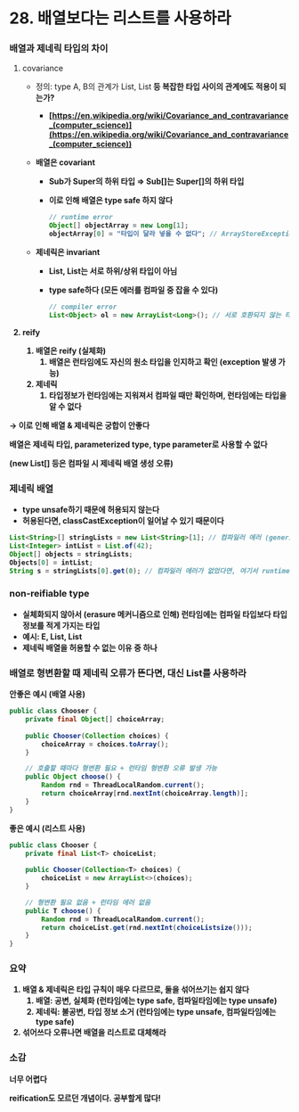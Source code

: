 # 28. 배열보다는 리스트를 사용하라

### 배열과 제네릭 타입의 차이

1. covariance
    - 정의: type A, B의 관계가 List<A>, List<B> 등 복잡한 타입 사이의 관계에도 적용이 되는가?
        - [https://en.wikipedia.org/wiki/Covariance_and_contravariance_(computer_science)](https://en.wikipedia.org/wiki/Covariance_and_contravariance_(computer_science))
    - 배열은 covariant
        - Sub가 Super의 하위 타입 ⇒ Sub[]는 Super[]의 하위 타입
        - 이로 인해 배열은 type safe 하지 않다
            
            ```java
            // runtime error
            Object[] objectArray = new Long[1];
            objectArray[0] = "타입이 달라 넣을 수 없다"; // ArrayStoreException
            ```
            
    - 제네릭은 invariant
        - List<Type1>, List<Type2>는 서로 하위/상위 타입이 아님
        - type safe하다 (모든 에러를 컴파일 중 잡을 수 있다)
            
            ```java
            // compiler error
            List<Object> ol = new ArrayList<Long>(); // 서로 호환되지 않는 타입
            ```
            
2. reify
    1. 배열은 reify (실체화)
        1. 배열은 런타임에도 자신의 원소 타입을 인지하고 확인 (exception 발생 가능)
    2. 제네릭
        1. 타입정보가 런타임에는 지워져서 컴파일 때만 확인하며, 런타임에는 타입을 알 수 없다

→ 이로 인해 배열 & 제네릭은 궁합이 안좋다

배열은 제네릭 타입, parameterized type, type parameter로 사용할 수 없다

(new List<E>[] 등은 컴파일 시 제네릭 배열 생성 오류)

### 제네릭 배열

- type unsafe하기 때문에 허용되지 않는다
- 허용된다면, classCastException이 일어날 수 있기 때문이다

```java
List<String>[] stringLists = new List<String>[1]; // 컴파일러 에러 (generic array)
List<Integer> intList = List.of(42);
Object[] objects = stringLists;
Objects[0] = intList;
String s = stringLists[0].get(0); // 컴파일러 에러가 없었다면, 여기서 runtime ClassCastException
```

### non-reifiable type

- 실체화되지 않아서 (erasure 메커니즘으로 인해) 런타임에는 컴파일 타입보다 타입 정보를 적게 가지는 타입
- 예시: E, List<E>, List<String>
- 제네릭 배열을 허용할 수 없는 이유 중 하나

### 배열로 형변환할 때 제네릭 오류가 뜬다면, 대신 List<E>를 사용하라

안좋은 예시 (배열 사용)

```java
public class Chooser {
	private final Object[] choiceArray;
	
	public Chooser(Collection choices) {
		choiceArray = choices.toArray();
	}

	// 호출할 때마다 형변환 필요 + 런타임 형변환 오류 발생 가능
	public Object choose() {
		Random rnd = ThreadLocalRandom.current();
		return choiceArray[rnd.nextInt(choiceArray.length)];
	}
}
```

좋은 예시 (리스트 사용)

```java
public class Chooser {
	private final List<T> choiceList;
	
	public Chooser(Collection<T> choices) {
		choiceList = new ArrayList<>(choices);
	}

	// 형변환 필요 없음 + 런타임 에러 없음
	public T choose() {
		Random rnd = ThreadLocalRandom.current();
		return choiceList.get(rnd.nextInt(choiceListsize()));
	}
}
```

### 요약

1. 배열 & 제네릭은 타입 규칙이 매우 다르므로, 둘을 섞어쓰기는 쉽지 않다
    1. 배열: 공변, 실체화 (런타임에는 type safe, 컴파일타임에는 type unsafe)
    2. 제네릭: 불공변, 타입 정보 소거 (런타임에는 type unsafe, 컴파일타임에는 type safe)
2. 섞어쓰다 오류나면 배열을 리스트로 대체해라

### 소감

너무 어렵다

reification도 모르던 개념이다. 공부할게 많다!